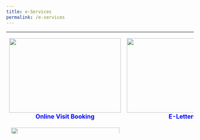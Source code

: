 ```yaml
---
title: e-Services
permalink: /e-services
---
```

<table style="height: 273px; width: 100%; border-collapse: collapse; margin-left: auto; margin-right: auto;" border="0">
<tbody>
<tr style="height: 255px;">
<td style="width: 33.3333%; height: 255px; text-align: center;"><img style="display: block; margin-left: auto; margin-right: auto;" src="https://d33wubrfki0l68.cloudfront.net/1db1b3bb513ba074d225f9d0c109f97baaba8fa2/beaa1/images/quicklinks-visit.jpg" alt="" width="300" height="200" /><span style="text-align: center; color: #0000ff;"><strong>Online Visit Booking</strong></span></td>
<td style="width: 33.3333%; height: 255px; text-align: center;"><img style="display: block; margin-left: auto; margin-right: auto;" src="https://d33wubrfki0l68.cloudfront.net/76a27f5f3cc1f3d5cb6ea5ca401ffdd09ab7a1ef/9a82e/images/quicklinks4_eletters.jpg" alt="" width="300" height="200" /><span style="text-align: center; color: #0000ff;"><strong>E-Letters</strong></span></td>
</tr>
<tr style="height: 18px;">
<td style="width: 33.3333%; height: 18px; text-align: center;"><img style="display: block; margin-left: auto; margin-right: auto;" src="https://d33wubrfki0l68.cloudfront.net/1d926199ed83f4317dbf4b62d1d040f946c6bf6d/554a3/images/quicklinks-directrelease.jpg" alt="" width="291" height="200" /><span style="text-align: center; color: #0000ff;"><strong>Inmate Release Location</strong></span></td>
<td style="width: 33.3333%; height: 18px;">&nbsp;</td>
</tr>
</tbody>
</table>